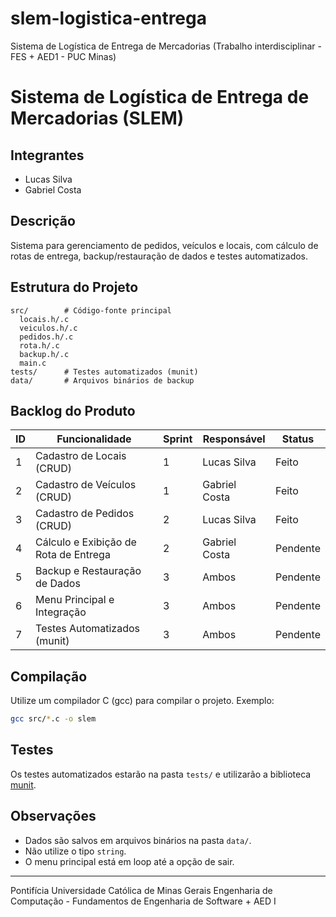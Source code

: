 # slem-logistica-entrega
Sistema de Logística de Entrega de Mercadorias (Trabalho interdisciplinar - FES + AED1 - PUC Minas)

# Sistema de Logística de Entrega de Mercadorias (SLEM)

## Integrantes
- Lucas Silva
- Gabriel Costa

## Descrição
Sistema para gerenciamento de pedidos, veículos e locais, com cálculo de rotas de entrega, backup/restauração de dados e testes automatizados.

## Estrutura do Projeto
```
src/        # Código-fonte principal
  locais.h/.c
  veiculos.h/.c
  pedidos.h/.c
  rota.h/.c
  backup.h/.c
  main.c
tests/      # Testes automatizados (munit)
data/       # Arquivos binários de backup
```

## Backlog do Produto
| ID  | Funcionalidade                        | Sprint | Responsável     | Status      |
|-----|---------------------------------------|--------|-----------------|-------------|
| 1   | Cadastro de Locais (CRUD)             | 1      | Lucas Silva     | Feito       |
| 2   | Cadastro de Veículos (CRUD)           | 1      | Gabriel Costa   | Feito       |
| 3   | Cadastro de Pedidos (CRUD)            | 2      | Lucas Silva     | Feito       |
| 4   | Cálculo e Exibição de Rota de Entrega | 2      | Gabriel Costa   | Pendente    |
| 5   | Backup e Restauração de Dados         | 3      | Ambos           | Pendente    |
| 6   | Menu Principal e Integração           | 3      | Ambos           | Pendente    |
| 7   | Testes Automatizados (munit)          | 3      | Ambos           | Pendente    |

## Compilação
Utilize um compilador C (gcc) para compilar o projeto. Exemplo:
```sh
gcc src/*.c -o slem
```

## Testes
Os testes automatizados estarão na pasta `tests/` e utilizarão a biblioteca [munit](https://nemequ.github.io/munit/).

## Observações
- Dados são salvos em arquivos binários na pasta `data/`.
- Não utilize o tipo `string`.
- O menu principal está em loop até a opção de sair.

---
Pontifícia Universidade Católica de Minas Gerais
Engenharia de Computação - Fundamentos de Engenharia de Software + AED I
